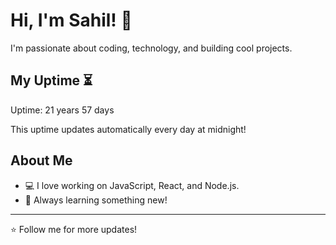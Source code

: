 # Hi, I'm Sahil! 👋

I'm passionate about coding, technology, and building cool projects.

## My Uptime ⏳
Uptime: 21 years 57 days

This uptime updates automatically every day at midnight!

## About Me
- 💻 I love working on JavaScript, React, and Node.js.
- 🎯 Always learning something new!

---

⭐️ Follow me for more updates!
